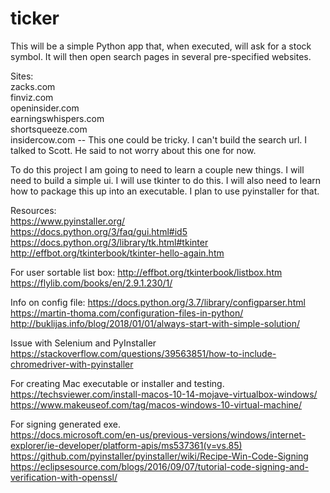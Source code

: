 # ticker

This will be a simple Python app that, when executed, will ask for a stock
symbol. It will then open search pages in several pre-specified websites.


Sites:  
zacks.com  
finviz.com  
openinsider.com  
earningswhispers.com  
shortsqueeze.com  
insidercow.com  -- This one could be tricky. I can't build the search url.
    I talked to Scott. He said to not worry about this one for now.

To do this project I am going to need to learn a couple new things. I will need
to build a simple ui. I will use tkinter to do this. I will also need to learn
how to package this up into an executable. I plan to use pyinstaller for that.

Resources:  
https://www.pyinstaller.org/  
https://docs.python.org/3/faq/gui.html#id5  
https://docs.python.org/3/library/tk.html#tkinter  
http://effbot.org/tkinterbook/tkinter-hello-again.htm  

For user sortable list box:
http://effbot.org/tkinterbook/listbox.htm
https://flylib.com/books/en/2.9.1.230/1/

Info on config file:
https://docs.python.org/3.7/library/configparser.html
https://martin-thoma.com/configuration-files-in-python/
http://buklijas.info/blog/2018/01/01/always-start-with-simple-solution/

Issue with Selenium and PyInstaller  
https://stackoverflow.com/questions/39563851/how-to-include-chromedriver-with-pyinstaller  

For creating Mac executable or installer and testing.  
https://techsviewer.com/install-macos-10-14-mojave-virtualbox-windows/  
https://www.makeuseof.com/tag/macos-windows-10-virtual-machine/  

For signing generated exe.  
https://docs.microsoft.com/en-us/previous-versions/windows/internet-explorer/ie-developer/platform-apis/ms537361(v=vs.85)  
https://github.com/pyinstaller/pyinstaller/wiki/Recipe-Win-Code-Signing  
https://eclipsesource.com/blogs/2016/09/07/tutorial-code-signing-and-verification-with-openssl/  
